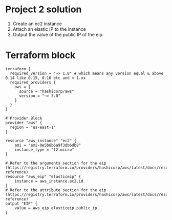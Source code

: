 # Project 2 solution
1) Create an ec2 instance
2) Attach an elastic IP to the instance
3) Output the value of the public IP of the eip.

# **Terraform block**
```t
terraform {
  required_version = "~> 1.0" # which means any version equal & above 0.14 like 0.15, 0.16 etc and < 1.xx
  required_providers {
    aws = {
      source = "hashicorp/aws"
      version = "~> 3.0"
    }
  }
}

# Provider Block
provider "aws" {
  region = "us-east-1"
}

resource "aws_instance" "ec2" {
    ami = "ami-0e5b6b6a9f3db6db8"
    instance_type = "t2.micro"
}

# Refer to the arguments section for the eip (https://registry.terraform.io/providers/hashicorp/aws/latest/docs/resources/eip#argument-reference)
resource "aws_eip" "elasticeip" {
    instance = aws_instance.ec2.id
}
# Refer to the attribute section for the eip (https://registry.terraform.io/providers/hashicorp/aws/latest/docs/resources/eip#attributes-reference)
output "EIP" {
    value = aws_eip.elasticeip.public_ip
}
